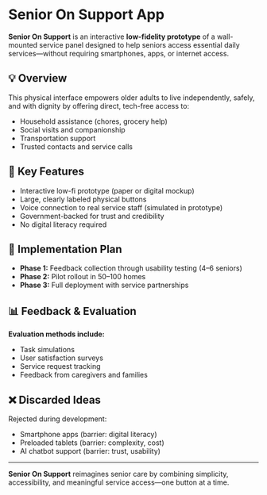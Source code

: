 # Senior On Support App

**Senior On Support** is an interactive **low-fidelity prototype** of a wall-mounted service panel designed to help seniors access essential daily services—without requiring smartphones, apps, or internet access.

## 💡 Overview

This physical interface empowers older adults to live independently, safely, and with dignity by offering direct, tech-free access to:
- Household assistance (chores, grocery help)
- Social visits and companionship
- Transportation support
- Trusted contacts and service calls

## 🎯 Key Features

- Interactive low-fi prototype (paper or digital mockup)
- Large, clearly labeled physical buttons
- Voice connection to real service staff (simulated in prototype)
- Government-backed for trust and credibility
- No digital literacy required

## 🚀 Implementation Plan

- **Phase 1:** Feedback collection through usability testing (4–6 seniors)
- **Phase 2:** Pilot rollout in 50–100 homes
- **Phase 3:** Full deployment with service partnerships

## 📊 Feedback & Evaluation

**Evaluation methods include:**
- Task simulations
- User satisfaction surveys
- Service request tracking
- Feedback from caregivers and families

## ❌ Discarded Ideas

Rejected during development:
- Smartphone apps (barrier: digital literacy)
- Preloaded tablets (barrier: complexity, cost)
- AI chatbot support (barrier: trust, usability)

---

**Senior On Support** reimagines senior care by combining simplicity, accessibility, and meaningful service access—one button at a time.
